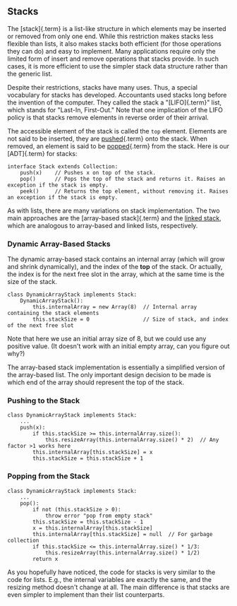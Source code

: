 
## Stacks

The [stack]{.term} is a list-like structure in
which elements may be inserted or removed from only one end. While this
restriction makes stacks less flexible than lists, it also makes stacks
both efficient (for those operations they can do) and easy to implement.
Many applications require only the limited form of insert and remove
operations that stacks provide. In such cases, it is more efficient to
use the simpler stack data structure rather than the generic list.

Despite their restrictions, stacks have many uses. Thus, a special
vocabulary for stacks has developed. Accountants used stacks long before
the invention of the computer. They called the stack a
"[LIFO]{.term}" list, which stands for
"Last-In, First-Out." Note that one implication of the LIFO policy is
that stacks remove elements in reverse order of their arrival.

The accessible element of the stack is called the `top` element.
Elements are not said to be inserted, they are
[pushed](#push){.term} onto the stack. When
removed, an element is said to be [popped](#pop){.term} from the stack. Here is our [ADT]{.term} for stacks:

    interface Stack extends Collection:
        push(x)    // Pushes x on top of the stack.
        pop()      // Pops the top of the stack and returns it. Raises an exception if the stack is empty.
        peek()     // Returns the top element, without removing it. Raises an exception if the stack is empty.

As with lists, there are many variations on stack implementation. The
two main approaches are the [array-based stack]{.term} and the
[linked stack](#linked-list-stacks), which are analogous to array-based and linked lists,
respectively.

### Dynamic Array-Based Stacks

The dynamic array-based stack contains an internal array (which will
grow and shrink dynamically), and the index of the **top** of the stack.
Or actually, the index is for the next free slot in the array, which at
the same time is the size of the stack.

    class DynamicArrayStack implements Stack:
        DynamicArrayStack():
            this.internalArray = new Array(8)  // Internal array containing the stack elements
            this.stackSize = 0                 // Size of stack, and index of the next free slot

Note that here we use an initial array size of 8, but we could use any positive value.
(It doesn't work with an initial empty array, can you figure out why?)

The array-based stack implementation is essentially a simplified version
of the array-based list. The only important design decision to be made
is which end of the array should represent the top of the stack.

<inlineav id="DynamicArrayStack-Top-CON" src="ChalmersGU/DynamicArrayStack-Top-CON.js" name="Array stack top position slideshow" links="ChalmersGU/CGU-Styles.css"/>

### Pushing to the Stack

<inlineav id="DynamicArrayStack-Push-CON" src="ChalmersGU/DynamicArrayStack-Push-CON.js" name="Array stack push slideshow" links="ChalmersGU/CGU-Styles.css"/>

    class DynamicArrayStack implements Stack:
        ...
        push(x):
            if this.stackSize >= this.internalArray.size():
                this.resizeArray(this.internalArray.size() * 2)  // Any factor >1 works here
            this.internalArray[this.stackSize] = x
            this.stackSize = this.stackSize + 1

<avembed id="DynamicArrayStack-Push-PRO" src="ChalmersGU/DynamicArrayStack-Push-PRO.html" type="ka" name="Array-based Stack Push Exercise"/>

### Popping from the Stack

<inlineav id="DynamicArrayStack-Pop-CON" src="ChalmersGU/DynamicArrayStack-Pop-CON.js" name="Array stack pop slideshow" links="ChalmersGU/CGU-Styles.css"/>

    class DynamicArrayStack implements Stack:
        ...
        pop():
            if not (this.stackSize > 0): 
                throw error "pop from empty stack"
            this.stackSize = this.stackSize - 1
            x = this.internalArray[this.stackSize]
            this.internalArray[this.stackSize] = null  // For garbage collection
            if this.stackSize <= this.internalArray.size() * 1/3:
                this.resizeArray(this.internalArray.size() * 1/2)
            return x

<avembed id="DynamicArrayStack-Pop-PRO" src="ChalmersGU/DynamicArrayStack-Pop-PRO.html" type="ka" name="Array-based Stack Pop Exercise"/>

As you hopefully have noticed, the code for stacks is very similar to
the code for lists. E.g., the internal variables are exactly the same,
and the resizing method doesn't change at all. The main difference is
that stacks are even simpler to implement than their list counterparts.

